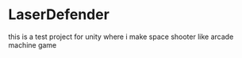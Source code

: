 # LaserDefender
this is a test project for unity where i make space shooter like arcade machine game
